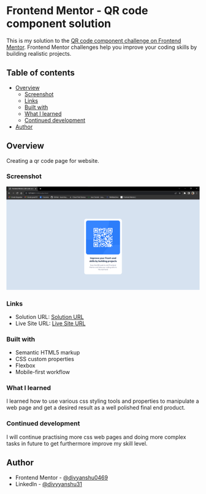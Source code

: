 # Frontend Mentor - QR code component solution

This is my solution to the [QR code component challenge on Frontend Mentor](https://www.frontendmentor.io/challenges/qr-code-component-iux_sIO_H). Frontend Mentor challenges help you improve your coding skills by building realistic projects. 

## Table of contents

- [Overview](#overview)
  - [Screenshot](#screenshot)
  - [Links](#links)
  - [Built with](#built-with)
  - [What I learned](#what-i-learned)
  - [Continued development](#continued-development)
- [Author](#author)

## Overview
Creating a qr code page for website.

### Screenshot

![preview](./screenshot/qr-code-component-main-ss.png)

### Links

- Solution URL: [Solution URL](https://github.com/divyanshu0469/qr-code-component-main)
- Live Site URL: [Live Site URL](https://qr-code-component-main-tau-amber.vercel.app/)

### Built with

- Semantic HTML5 markup
- CSS custom properties
- Flexbox
- Mobile-first workflow

### What I learned

I learned how to use various css styling tools and properties to manipulate a web page and get a desired result as a well polished final end product.

### Continued development

I will continue practising more css web pages and doing more complex tasks in future to get furthermore improve my skill level.  

## Author

- Frontend Mentor - [@divyanshu0469](https://www.frontendmentor.io/profile/divyanshu0469)
- LinkedIn - [@divyyanshu31](www.linkedin.com/in/divyyanshu31)
